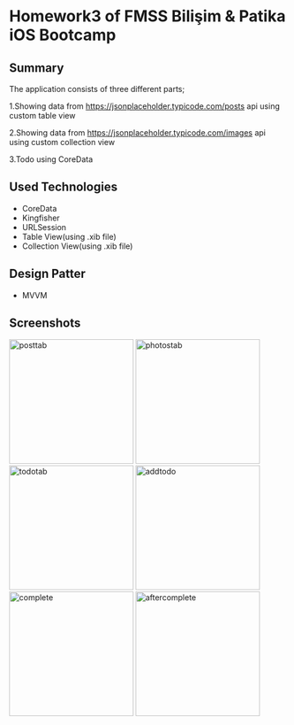 # Homework3 of FMSS Bilişim & Patika iOS Bootcamp

## Summary
The application consists of three different parts;

1.Showing data from https://jsonplaceholder.typicode.com/posts api using custom table view

2.Showing data from https://jsonplaceholder.typicode.com/images api using custom collection view

3.Todo using CoreData

## Used Technologies
- CoreData
- Kingfisher
- URLSession
- Table View(using .xib file)
- Collection View(using .xib file)


## Design Patter
- MVVM

## Screenshots
<img width="225" alt="posttab" src="https://user-images.githubusercontent.com/68082820/192356073-9a245f53-32ce-4991-9aaf-cd074f9730d1.png"> 
<img width="225" alt="photostab" src="https://user-images.githubusercontent.com/68082820/192356686-2f1653aa-bb1e-4334-b5c8-ad278ce473fe.png">
<img width="225" alt="todotab" src="https://user-images.githubusercontent.com/68082820/192357133-287a9c21-f737-4ce0-90b0-e23fd254787a.png">
<img width="225" alt="addtodo" src="https://user-images.githubusercontent.com/68082820/192355549-2c0cd412-c75e-4280-9e1f-627b1aba9b17.png">
<img width="225" alt="complete" src="https://user-images.githubusercontent.com/68082820/192357148-2b32fac3-75a4-4814-81c8-bf802774fe2d.png">
<img width="225" alt="aftercomplete" src="https://user-images.githubusercontent.com/68082820/192357174-cb0cb6ca-2fa2-4cb5-b471-d2d7114ec9f2.png">
